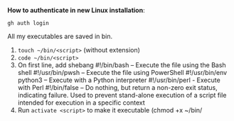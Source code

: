**How to authenticate in new Linux installation**:

`gh auth login`

All my executables are saved in bin.

1. `touch ~/bin/<script>` (without extension)
2. `code ~/bin/<script>`
3. On first line, add shebang
	#!/bin/bash            – Execute the file using the Bash shell
	#!/usr/bin/pwsh	       – Execute the file using PowerShell
	#!/usr/bin/env python3 – Execute with a Python interpreter
  #!/usr/bin/perl        - Execute with Perl
	#!/bin/false 	       – Do nothing, but return a non-zero exit status, indicating failure. Used to prevent stand-alone execution of a script file intended for execution in a specific context
5. Run `activate <script>` to make it executable (chmod +x ~/bin/<script>).

Done. The script is now ready to be executed.
